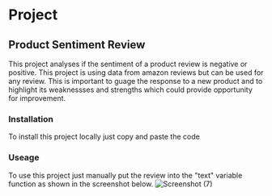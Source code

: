 # Project


## Product Sentiment Review

This project analyses if the sentiment of a product review is negative or positive. This project is using data from amazon reviews but can be used for any review.
This is important to guage the response to a new product and to highlight its weaknessses and strengths which could provide opportunity for improvement.

### Installation 

To install this project locally just copy and paste the code 

### Useage

To use this project just manually put the review into the "text" variable function as shown in the screenshot below. 
![Screenshot (7)](https://github.com/lukeseanjohn/finalCapstone/assets/153864997/e6a972fa-b4ad-480a-bbfd-3739da35d6d9)





